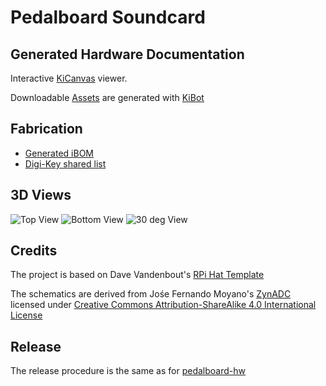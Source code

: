 # Pedalboard Soundcard

## Generated Hardware Documentation

Interactive [KiCanvas](https://kicanvas.org/?github=https%3A%2F%2Fgithub.com%2Fpedalboard%2Fpedalboard-soundcard%2Ftree%2Fmain) viewer.

Downloadable [Assets](https://pedalboard.github.io/pedalboard-soundcard-site/latest/Browse/pedalboard-soundcard-navigate.html) are generated with [KiBot](https://github.com/INTI-CMNB/KiBot)

## Fabrication

* [Generated iBOM](https://pedalboard.github.io/pedalboard-soundcard-site/latest/Assembly/pedalboard-hw-ibom.html)
* [Digi-Key shared list](https://www.digikey.ch/de/mylists/list/FIXME)

## 3D Views

![Top View](https://pedalboard.github.io/pedalboard-soundcard-site/latest/3D/pedalboard-soundcard-3D_blender_top.png)
![Bottom View](https://pedalboard.github.io/pedalboard-soundcard-site/latest/3D/pedalboard-soundcard-3D_blender_bottom.png)
![30 deg View](https://pedalboard.github.io/pedalboard-soundcard-site/latest/3D/pedalboard-soundcard-3D_blender_30deg.png)

## Credits

The project is based on Dave Vandenbout's [RPi Hat Template](https://github.com/devbisme/RPi_Hat_Template)

The schematics are derived from Jośe Fernando Moyano's [ZynADC](https://github.com/zynthian/zynthian-hw/tree/master/ZynADAC) licensed under [Creative Commons Attribution-ShareAlike 4.0 International License](https://creativecommons.org/licenses/by-sa/4.0/)

## Release

The release procedure is the same as for [pedalboard-hw](https://github.com/pedalboard/pedalboard-hw#release)
